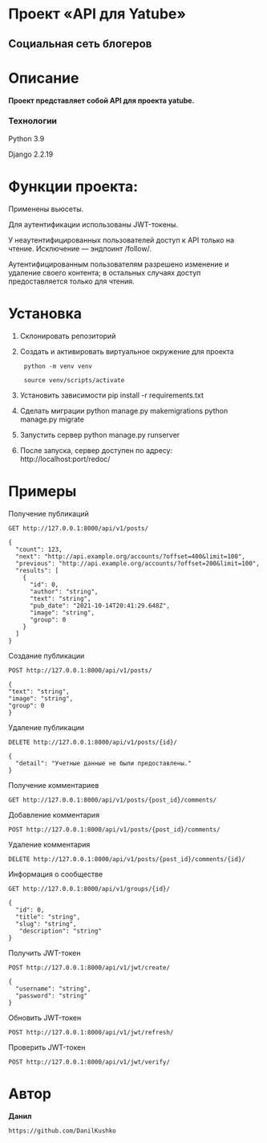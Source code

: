 # Проект «API для Yatube»

## Социальная сеть блогеров

# Описание

**Проект представляет собой API для проекта yatube.**

### Технологии

Python 3.9

Django 2.2.19

# Функции проекта:

 Применены вьюсеты.

 Для аутентификации использованы JWT-токены.

 У неаутентифицированных пользователей доступ к API только на чтение. Исключение — эндпоинт /follow/.

 Аутентифицированным пользователям разрешено изменение и удаление своего контента; в остальных случаях доступ предоставляется только для чтения.

# Установка

1) Склонировать репозиторий
2) Создать и активировать виртуальное окружение для проекта

        python -m venv venv

        source venv/scripts/activate

3) Установить зависимости
        pip install -r requirements.txt

4) Сделать миграции
        python manage.py makemigrations
        python manage.py migrate

5) Запустить сервер
        python manage.py runserver

6) После запуска, сервер доступен по адресу: http://localhost:port/redoc/

# Примеры
Получение публикаций
```
GET http://127.0.0.1:8000/api/v1/posts/
```
```
{
  "count": 123,
  "next": "http://api.example.org/accounts/?offset=400&limit=100",
  "previous": "http://api.example.org/accounts/?offset=200&limit=100",
  "results": [
    {
      "id": 0,
      "author": "string",
      "text": "string",
      "pub_date": "2021-10-14T20:41:29.648Z",
      "image": "string",
      "group": 0
    }
  ]
}
```
Создание публикации
```
POST http://127.0.0.1:8000/api/v1/posts/
```
```
{
"text": "string",
"image": "string",
"group": 0
}
```
Удаление публикации
```
DELETE http://127.0.0.1:8000/api/v1/posts/{id}/
```
```
{
  "detail": "Учетные данные не были предоставлены."
}
```
Получение комментариев
```
GET http://127.0.0.1:8000/api/v1/posts/{post_id}/comments/
```
Добавление комментария
```
POST http://127.0.0.1:8000/api/v1/posts/{post_id}/comments/
```
Удаление комментария
```
DELETE http://127.0.0.1:8000/api/v1/posts/{post_id}/comments/{id}/
```
Информация о сообществе
```
GET http://127.0.0.1:8000/api/v1/groups/{id}/
```
```
{
  "id": 0,
  "title": "string",
  "slug": "string",
   "description": "string"
}
```
Получить JWT-токен
```
POST http://127.0.0.1:8000/api/v1/jwt/create/
```
```
{
  "username": "string",
  "password": "string"
}
```
Обновить JWT-токен
```
POST http://127.0.0.1:8000/api/v1/jwt/refresh/
```
Проверить JWT-токен
```
POST http://127.0.0.1:8000/api/v1/jwt/verify/
```

# Автор
**Данил**
```
https://github.com/DanilKushko
```


